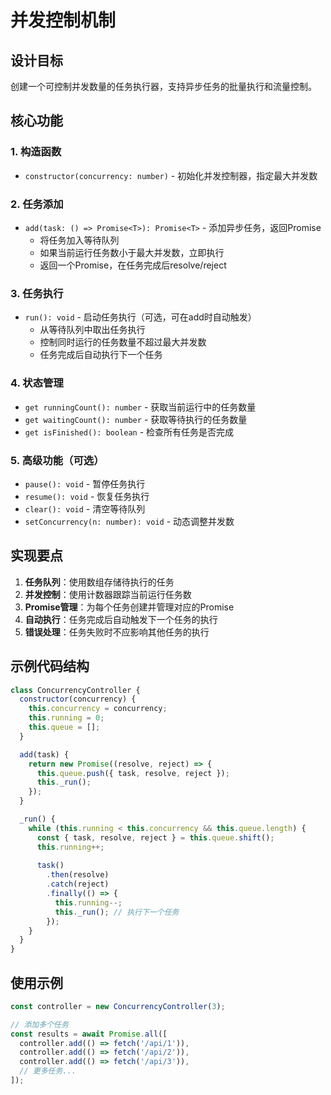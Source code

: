 # 并发控制机制

## 设计目标
创建一个可控制并发数量的任务执行器，支持异步任务的批量执行和流量控制。

## 核心功能

### 1. 构造函数
- `constructor(concurrency: number)` - 初始化并发控制器，指定最大并发数

### 2. 任务添加
- `add(task: () => Promise<T>): Promise<T>` - 添加异步任务，返回Promise
  - 将任务加入等待队列
  - 如果当前运行任务数小于最大并发数，立即执行
  - 返回一个Promise，在任务完成后resolve/reject

### 3. 任务执行
- `run(): void` - 启动任务执行（可选，可在add时自动触发）
  - 从等待队列中取出任务执行
  - 控制同时运行的任务数量不超过最大并发数
  - 任务完成后自动执行下一个任务

### 4. 状态管理
- `get runningCount(): number` - 获取当前运行中的任务数量
- `get waitingCount(): number` - 获取等待执行的任务数量
- `get isFinished(): boolean` - 检查所有任务是否完成

### 5. 高级功能（可选）
- `pause(): void` - 暂停任务执行
- `resume(): void` - 恢复任务执行
- `clear(): void` - 清空等待队列
- `setConcurrency(n: number): void` - 动态调整并发数

## 实现要点

1. **任务队列**：使用数组存储待执行的任务
2. **并发控制**：使用计数器跟踪当前运行任务数
3. **Promise管理**：为每个任务创建并管理对应的Promise
4. **自动执行**：任务完成后自动触发下一个任务的执行
5. **错误处理**：任务失败时不应影响其他任务的执行

## 示例代码结构

```javascript
class ConcurrencyController {
  constructor(concurrency) {
    this.concurrency = concurrency;
    this.running = 0;
    this.queue = [];
  }

  add(task) {
    return new Promise((resolve, reject) => {
      this.queue.push({ task, resolve, reject });
      this._run();
    });
  }

  _run() {
    while (this.running < this.concurrency && this.queue.length) {
      const { task, resolve, reject } = this.queue.shift();
      this.running++;
      
      task()
        .then(resolve)
        .catch(reject)
        .finally(() => {
          this.running--;
          this._run(); // 执行下一个任务
        });
    }
  }
}
```

## 使用示例
```javascript
const controller = new ConcurrencyController(3);

// 添加多个任务
const results = await Promise.all([
  controller.add(() => fetch('/api/1')),
  controller.add(() => fetch('/api/2')),
  controller.add(() => fetch('/api/3')),
  // 更多任务...
]);
```